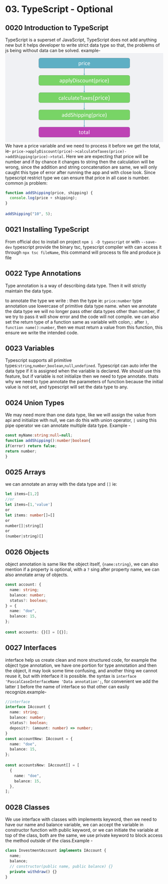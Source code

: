 # 03. TypeScript - Optional

## 0020 Introduction to TypeScript

TypeScript is a superset of JavaScript, TypeScript does not add anything new but it helps developer to write strict data type so that, the problems of js being without data can be solved. example-
![1](../images/0020%20Introduction%20to%20TypeScript.png)  
We have a price variable and we need to process it before we get the total, ie- `price->applyDiscount(price)->calculateTaxes(price)->addShipping(price)->total`. Here we are expecting that price will be number and if by chance it changes to string then the calculation will be wrong, since the addition and string concatenation are same, we will only caught this type of error after running the app and with close look. Since typescript restrict type we can ensure that price in all case is number.
common js problem:

```js
function addShipping(price, shipping) {
  console.log(price + shipping);
}

addShipping("10", 5);
```

## 0021 Installing TypeScript

From official doc
to install on project `npm i -D typescript` or with `--save-dev` typescript provide the binary tsc, typescript compiler with can access it through `npx tsc fileName`, this command will process ts file and produce js file

## 0022 Type Annotations

Type annotation is a way of describing data type. Then it will strictly maintain the data type.

to annotate the type we write : then the type ie: `price:number` type annotation use lowercase of primitive data type name.
when we annotate the data type we will no longer pass other data types other than number, if we try to pass it will show error and the code will not compile. we can also set the return type of a function same as variable with colon,`:` after `)`, `function name():number`, then we must return a value from this function, this ensure we write the intended code.

## 0023 Variables

Typescript supports all primitive types:`string`,`number`,`boolean`,`null`,`undefined`. Typescript can auto infer the data type if it is assigned when the variable is declared. We should use this feature, but if variable is not initialize then we need to type annotate. thats why we need to type annotate the parameters of function because the initial value is not set, and typescript will set the data type to any.

## 0024 Union Types

We may need more than one data type, like we will assign the value from api and initialize with null, we can do this with union operator, `|` using this pipe operator we can annotate multiple data type. Example -

```ts
const myName:string:null=null;
function addShipping():number|boolean{
if(error) return false;
return number;
}
```

## 0025 Arrays

we can annotate an array with the data type and `[]` ie:

```ts
let items=[1,2]
//or
let items=[1,'value']
or
let items: number[]=[]
or
number[]|string[]
or
(number|string)[]

```

## 0026 Objects

object annotation is same like the object itself, `{name:string}`, we can also mention if a property is optional, with a `?` sing after property name, we can also annotate array of objects.

```ts
const account: {
  name: string;
  balance: number;
  status?: boolean;
} = {
  name: "doe",
  balance: 15,
};

const accounts: {}[] = [{}];
```

## 0027 Interfaces

interface help us create clean and more structured code, for example the object type annotation, we have one portion for type annotation and then the object, it may look some time confusing, and another thing we cannot reuse it, but with interface it is possible. the syntax is `interface 'PascalCaseInterfaceName 'Data annotation';`, for convenient we add the latter `I` before the name of interface so that other can easily recognize.example-

```ts
//interface
interface IAccount {
  name: string;
  balance: number;
  status?: boolean;
  deposit?: (amount: number) => number;
}
const accountNew: IAccount = {
  name: "doe",
  balance: 15,
};

const accountsNew: IAccount[] = [
  {
    name: "doe",
    balance: 15,
  },
];
```

## 0028 Classes

We use interface with classes with implements keyword, then we need to have our name and balance variable, we can accept the variable in constructor function with public keyword, or we can initiate the variable at top of the class, both are the same, we use private keyword to block access the method outside of the class.Example -

```ts
class InvestmentAccount implements IAccount {
  name;
  balance;
  // constructor(public name, public balance) {}
  private withdraw() {}
}
```
